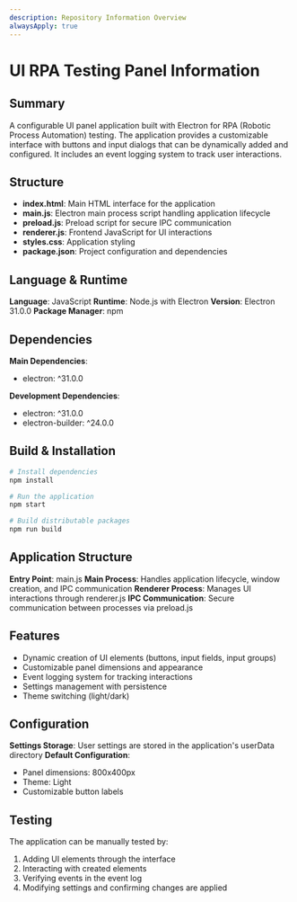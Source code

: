 ```yaml
---
description: Repository Information Overview
alwaysApply: true
---
```


# UI RPA Testing Panel Information

## Summary
A configurable UI panel application built with Electron for RPA (Robotic Process Automation) testing. The application provides a customizable interface with buttons and input dialogs that can be dynamically added and configured. It includes an event logging system to track user interactions.

## Structure
- **index.html**: Main HTML interface for the application
- **main.js**: Electron main process script handling application lifecycle
- **preload.js**: Preload script for secure IPC communication
- **renderer.js**: Frontend JavaScript for UI interactions
- **styles.css**: Application styling
- **package.json**: Project configuration and dependencies

## Language & Runtime
**Language**: JavaScript
**Runtime**: Node.js with Electron
**Version**: Electron 31.0.0
**Package Manager**: npm

## Dependencies
**Main Dependencies**:
- electron: ^31.0.0

**Development Dependencies**:
- electron: ^31.0.0
- electron-builder: ^24.0.0

## Build & Installation
```bash
# Install dependencies
npm install

# Run the application
npm start

# Build distributable packages
npm run build
```

## Application Structure
**Entry Point**: main.js
**Main Process**: Handles application lifecycle, window creation, and IPC communication
**Renderer Process**: Manages UI interactions through renderer.js
**IPC Communication**: Secure communication between processes via preload.js

## Features
- Dynamic creation of UI elements (buttons, input fields, input groups)
- Customizable panel dimensions and appearance
- Event logging system for tracking interactions
- Settings management with persistence
- Theme switching (light/dark)

## Configuration
**Settings Storage**: User settings are stored in the application's userData directory
**Default Configuration**:
- Panel dimensions: 800x400px
- Theme: Light
- Customizable button labels

## Testing
The application can be manually tested by:
1. Adding UI elements through the interface
2. Interacting with created elements
3. Verifying events in the event log
4. Modifying settings and confirming changes are applied